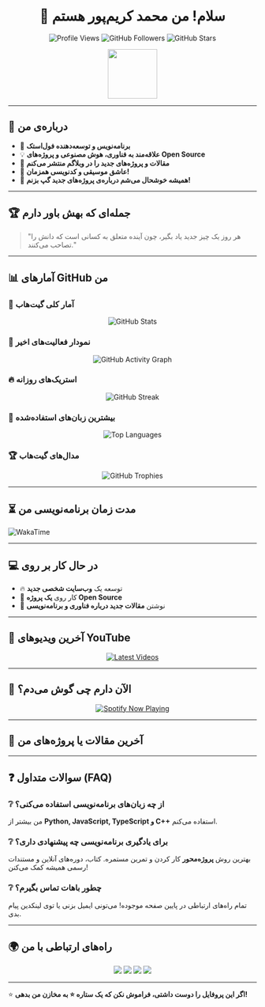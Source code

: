 <h1 align="center">👋 سلام! من محمد کریم‌پور هستم</h1>

<p align="center">
  <img src="https://komarev.com/ghpvc/?username=mohammad-karimpour&color=blue" alt="Profile Views" />
  <img src="https://img.shields.io/github/followers/mohammad-karimpour?label=Followers&style=social" alt="GitHub Followers">
  <img src="https://img.shields.io/github/stars/mohammad-karimpour?label=Stars&style=social" alt="GitHub Stars">
</p>

<p align="center">
  <img src="https://media.giphy.com/media/hvRJCLFzcasrR4ia7z/giphy.gif" width="100">
</p>

---

## 🌟 **درباره‌ی من**
- 🎯 **برنامه‌نویس و توسعه‌دهنده فول‌استک**
- 💡 **علاقه‌مند به فناوری، هوش مصنوعی و پروژه‌های Open Source**
- 📝 **مقالات و پروژه‌های جدید را در وبلاگم منتشر می‌کنم**
- 🎵 **عاشق موسیقی و کدنویسی همزمان!**
- 💬 **همیشه خوشحال می‌شم درباره‌ی پروژه‌های جدید گپ بزنم!**

---

## 🏆 **جمله‌ای که بهش باور دارم**
> "هر روز یک چیز جدید یاد بگیر، چون آینده متعلق به کسانی است که دانش را تصاحب می‌کنند."

---

## 📊 **آمارهای GitHub من**
### 🚀 **آمار کلی گیت‌هاب**
<p align="center">
  <img src="https://github-readme-stats.vercel.app/api?username=mohammad-karimpour&show_icons=true&count_private=true&theme=radical" alt="GitHub Stats" />
</p>

### 📌 **نمودار فعالیت‌های اخیر**
<p align="center">
  <img src="https://github-readme-activity-graph.vercel.app/graph?username=mohammad-karimpour&theme=react" alt="GitHub Activity Graph" />
</p>

### 🔥 **استریک‌های روزانه**
<p align="center">
  <img src="https://github-readme-streak-stats.herokuapp.com/?user=mohammad-karimpour&theme=dark" alt="GitHub Streak" />
</p>

### 🎨 **بیشترین زبان‌های استفاده‌شده**
<p align="center">
  <img src="https://github-readme-stats.vercel.app/api/top-langs/?username=mohammad-karimpour&layout=compact&theme=tokyonight" alt="Top Languages" />
</p>

### 🏆 **مدال‌های گیت‌هاب**
<p align="center">
  <img src="https://github-profile-trophy.vercel.app/?username=mohammad-karimpour&theme=onedark" alt="GitHub Trophies" />
</p>

---

## ⏳ **مدت زمان برنامه‌نویسی من**
![WakaTime](https://github-readme-stats.vercel.app/api/wakatime?username=mohammad-karimpour&layout=compact&theme=dracula)

---

## 💻 **در حال کار بر روی**
- 🔥 توسعه یک **وب‌سایت شخصی جدید**
- 🚀 کار روی **یک پروژه Open Source**
- 📝 نوشتن **مقالات جدید درباره فناوری و برنامه‌نویسی**

---

## 🎥 **آخرین ویدیوهای YouTube**
<p align="center">
  <a href="https://www.youtube.com/c/YOUR_CHANNEL">
    <img src="https://github-readme-youtube-stats.vercel.app/api/video/latest?user=YOUR_YOUTUBE_USERNAME&theme=tokyonight" alt="Latest Videos" />
  </a>
</p>

---

## 🎵 **الآن دارم چی گوش می‌دم؟**
<p align="center">
  <a href="https://spotify.com/">
    <img src="https://spotify-github-profile.vercel.app/api/view?uid=YOUR_SPOTIFY_USERNAME&cover_image=true&theme=novatorem" alt="Spotify Now Playing" />
  </a>
</p>

---

## 📰 **آخرین مقالات یا پروژه‌های من**
<!-- BLOG-POST-LIST:START -->
<!-- BLOG-POST-LIST:END -->

---

## ❓ **سوالات متداول (FAQ)**
### ❔ از چه زبان‌های برنامه‌نویسی استفاده می‌کنی؟
من بیشتر از **Python, JavaScript, TypeScript و C++** استفاده می‌کنم.

### ❔ برای یادگیری برنامه‌نویسی چه پیشنهادی داری؟
بهترین روش **پروژه‌محور** کار کردن و تمرین مستمره. کتاب، دوره‌های آنلاین و مستندات رسمی همیشه کمک می‌کنن!

### ❔ چطور باهات تماس بگیرم؟
تمام راه‌های ارتباطی در پایین صفحه موجوده! می‌تونی ایمیل بزنی یا توی لینکدین پیام بدی.

---

## 🌍 **راه‌های ارتباطی با من**
<p align="center">
  <a href="mailto:mohammad@example.com"><img src="https://img.shields.io/badge/Email-mohammad@example.com-red?style=for-the-badge&logo=gmail&logoColor=white"></a>
  <a href="https://www.linkedin.com/in/mohammad-karimpour/"><img src="https://img.shields.io/badge/LinkedIn-Mohammad%20Karimpour-blue?style=for-the-badge&logo=linkedin&logoColor=white"></a>
  <a href="https://twitter.com/mohammad_karimpour"><img src="https://img.shields.io/badge/Twitter-@mohammad_karimpour-blue?style=for-the-badge&logo=twitter&logoColor=white"></a>
  <a href="https://mohammad-karimpour.com"><img src="https://img.shields.io/badge/Website-mohammad--karimpour.com-green?style=for-the-badge&logo=google-chrome&logoColor=white"></a>
</p>

---

⭐ **اگر این پروفایل را دوست داشتی، فراموش نکن که یک ستاره ⭐ به مخازن من بدهی!**